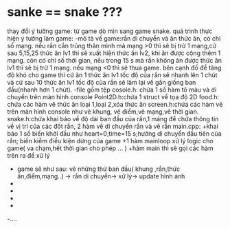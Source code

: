 # sanke == snake ???
thay đổi ý tưởng game: từ game dò mìn sang game snake.
quá trình thực hiện ý tưởng làm game:
-mô tả về game:rắn di chuyển và ăn thức ăn, có chỉ số mạng. nếu rắn cắn trúng thân mình mà mạng >0 thì sẽ bị trừ 1 mạng,cứ sau 5,15,25 thức ăn lv1 thì sẽ xuất hiện thức ăn lv2, khi ăn được cộng thêm 1 mạng. còn có chỉ số thời gian, nếu trong 15 s mà rắn không ăn được thức ăn lv1 thì sẽ bị trừ 1 mạng. nếu mạng <0 thì sẽ thua game. bên cạnh đố để tăng độ khó cho game thì cứ ăn 1 thức ăn lv1 tốc độ của rắn sẽ nhanh lên 1 chút và cứ sau 10 thức ăn lv1 tốc độ của rắn sẽ làm lại về gần giống ban đầu(nhanh hơn 1 chút).
-file gồm tệp 
  cosole.h: chứa 1 số hàm tô màu và di chuyển trên màn hình console
  Point2D.h:chứa 1 struct về tọa độ 2D
  food.h: chứa các hàm vẽ thức ăn loại 1,loại 2,xóa thức ăn
  screen.h:chứa các hàm vẽ trên màn hình console như vẽ khung, vẽ điểm,vẽ mạng,vẽ thời gian.
  snake.h:chứa khai báo về độ dài ban đầu của rắn,1 mảng để chứa thông tin về vị trí của các đốt rắn, 2 hàm về di  chuyển rắn và vẽ rắn
  main.cpp: +khai báo 1 số biến khởi đầu như heart=0;time=15 s;hướng di chuyển đầu tiên của rắn; biến kiểm điều kiện dừng của game
            +1 hàm mainloop xử lý logic cho game( va chạm,hết thời gian cho phép ... )
            +hàm main thì sẽ gọi các hàm trên ra để xử lý
- game sẽ như sau: vẽ những thứ ban đầu( khung ,rắn,thức ăn,điểm,mạng..) -> rắn di chuyển-> xử lý-> update hình ảnh
-
-
-
-
-....
